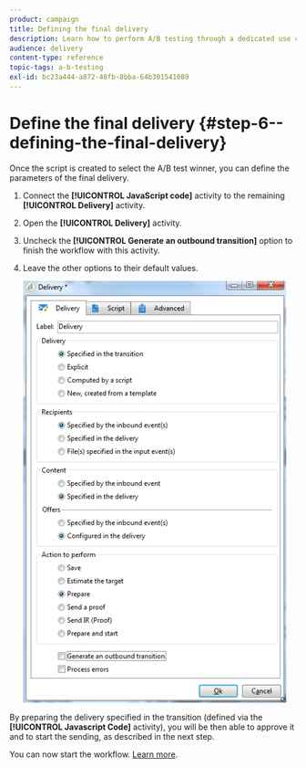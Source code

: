 ```yaml
---
product: campaign
title: Defining the final delivery
description: Learn how to perform A/B testing through a dedicated use case.
audience: delivery
content-type: reference
topic-tags: a-b-testing
exl-id: bc23a444-a872-48fb-8bba-64b301541089
---
```

# Define the final delivery {#step-6--defining-the-final-delivery}

Once the script is created to select the A/B test winner, you can define the parameters of the final delivery.

1. Connect the **[!UICONTROL JavaScript code]** activity to the remaining **[!UICONTROL Delivery]** activity.
1. Open the **[!UICONTROL Delivery]** activity.
1. Uncheck the **[!UICONTROL Generate an outbound transition]** option to finish the workflow with this activity.
1. Leave the other options to their default values. 

   ![](assets/ab_test_final_delivery.png)

By preparing the delivery specified in the transition (defined via the **[!UICONTROL Javascript Code]** activity), you will be then able to approve it and to start the sending, as described in the next step.

You can now start the workflow. [Learn more](a-b-testing-uc-start-workflow.md).
